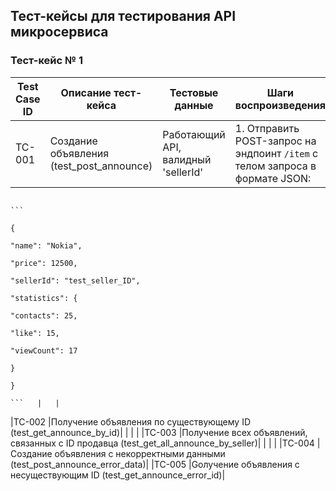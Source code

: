 ## Тест-кейсы для тестирования API микросервиса

### Тест-кейс № 1

|Test Case ID|Описание тест-кейса|Тестовые данные|Шаги воспроизведения|Ожидаемый результат|Фактический результат|Статус прохождения|
|------------|-------------------|---------------|--------------------|-------------------|---------------------|------------------|
|TC-001      |Создание объявления (test_post_announce)|Работающий API, валидный 'sellerId'|1. Отправить POST-запрос на эндпоинт `/item` с телом запроса в формате JSON:
                                                                                           ```
                                                                                    	   {
                                                                                               "name": "Nokia",
                                                                                               "price": 12500,
                                                                                               "sellerId": "test_seller_ID",
                                                                                               "statistics": {
                                                                                                   "contacts": 25,
                                                                                                   "like": 15,
                                                                                                   "viewCount": 17
                                                                                                  }
                                                                                            }
                                                                                            ```   |   |
|TC-002      |Получение объявления по существующему ID (test_get_announce_by_id)|   |   |   |
|TC-003      |Получение всех объявлений, связанных с ID продавца (test_get_all_announce_by_seller)|   |   |   |
|TC-004      |Создание объявления с некорректными данными (test_post_announce_error_data)|
|TC-005      |Gолучение объявления с  несуществующим ID (test_get_announce_error_id)|
